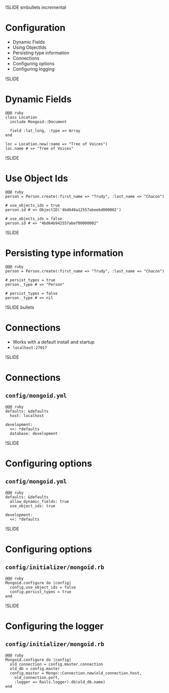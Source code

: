 !SLIDE smbullets incremental

# Configuration

* Dynamic Fields
* Using ObjectIds
* Persisting type information
* Connections
* Configuring options
* Configuring logging

!SLIDE

# Dynamic Fields

    @@@ ruby
    class Location
      include Mongoid::Document

      field :lat_long, :type => Array
    end

    loc = Location.new(:name => "Tree of Voices")
    loc.name # => "Tree of Voices"

!SLIDE

# Use Object Ids

    @@@ ruby
    person = Person.create(:first_name => "Trudy", :last_name => "Chacon")

    # use_objects_ids = true
    person.id # => ObjectID('4bd648a12557abeebd000002')

    # use_objects_ids = false
    person.id # => "4bd64b942557abef00000002"

!SLIDE

# Persisting type information

    @@@ ruby
    person = Person.create(:first_name => "Trudy", :last_name => "Chacon")

    # persist_types = true
    person._type # => "Person"

    # persist_types = false
    person._type # => nil

!SLIDE bullets

# Connections

* Works with a default install and startup
* `localhost:27017`

!SLIDE

# Connections

## `config/mongoid.yml`

    @@@ ruby
    defaults: &defaults
      host: localhost

    development:
      <<: *defaults
      database: development

!SLIDE

# Configuring options

## `config/mongoid.yml`

    @@@ ruby
    defaults: &defaults
      allow_dynamic_fields: true
      use_object_ids: true

    development:
      <<: *defaults

!SLIDE

# Configuring options

## `config/initializer/mongoid.rb`

    @@@ ruby
    Mongoid.configure do |config|
      config.use_object_ids = false
      config.persist_types = true
    end

!SLIDE

# Configuring the logger

## `config/initializer/mongoid.rb`

    @@@ ruby
    Mongoid.configure do |config|
      old_connection = config.master.connection
      old_db = config.master
      config.master = Mongo::Connection.new(old_connection.host,
        old_connection.port,
        :logger => Rails.logger).db(old_db.name)
    end
